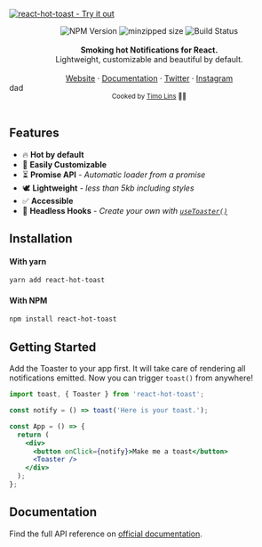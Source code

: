 <a href="https://react-hot-toast.com/"><img alt="react-hot-toast - Try it out" src="https://github.com/timolins/react-hot-toast/raw/main/assets/header.svg"/></a>

<div align="center">
    <img src="https://badgen.net/npm/v/react-hot-toast" alt="NPM Version" />
  <img src="https://badgen.net/bundlephobia/minzip/react-hot-toast" alt="minzipped size"/>
    <img src="https://github.com/timolins/react-hot-toast/workflows/CI/badge.svg" alt="Build Status" />
</a>
</div>
<br />
<div align="center"><strong>Smoking hot  Notifications for React.</strong></div>
<div align="center"> Lightweight, customizable and beautiful by default.</div>
<br />
<div align="center">
<a href="https://react-hot-toast.com/">Website</a> 
<span> · </span>
<a href="https://react-hot-toast.com/docs">Documentation</a> 
<span> · </span>
<a href="https://twitter.com/timolins">Twitter</a>
<span> · </span>
<a href="https://instagram.com/timolins">Instagram</a>
</div>
dad
<br />
<div align="center">
  <sub>Cooked by <a href="https://twitter.com/timolins">Timo Lins</a> 👨‍🍳</sub>
</div>

<br />

## Features

- 🔥 **Hot by default**
- 🔩 **Easily Customizable**
- ⏳ **Promise API** - _Automatic loader from a promise_
- 🕊 **Lightweight** - _less than 5kb including styles_
- ✅ **Accessible**
- 🤯 **Headless Hooks** - _Create your own with [`useToaster()`](https://react-hot-toast.com/docs/use-toaster)_

## Installation

#### With yarn

```sh
yarn add react-hot-toast
```

#### With NPM

```sh
npm install react-hot-toast
```

## Getting Started

Add the Toaster to your app first. It will take care of rendering all notifications emitted. Now you can trigger `toast()` from anywhere!

```jsx
import toast, { Toaster } from 'react-hot-toast';

const notify = () => toast('Here is your toast.');

const App = () => {
  return (
    <div>
      <button onClick={notify}>Make me a toast</button>
      <Toaster />
    </div>
  );
};
```

## Documentation

Find the full API reference on [official documentation](https://react-hot-toast.com/docs).
